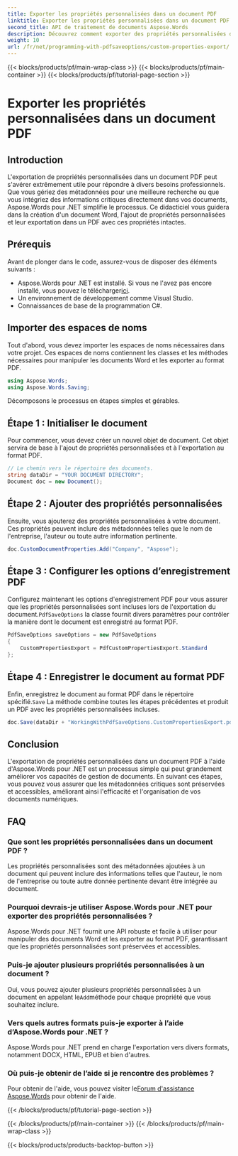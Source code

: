 ```yaml
---
title: Exporter les propriétés personnalisées dans un document PDF
linktitle: Exporter les propriétés personnalisées dans un document PDF
second_title: API de traitement de documents Aspose.Words
description: Découvrez comment exporter des propriétés personnalisées dans un document PDF à l'aide d'Aspose.Words pour .NET avec notre guide détaillé étape par étape.
weight: 10
url: /fr/net/programming-with-pdfsaveoptions/custom-properties-export/
---
```


{{< blocks/products/pf/main-wrap-class >}}
{{< blocks/products/pf/main-container >}}
{{< blocks/products/pf/tutorial-page-section >}}

# Exporter les propriétés personnalisées dans un document PDF

## Introduction

L'exportation de propriétés personnalisées dans un document PDF peut s'avérer extrêmement utile pour répondre à divers besoins professionnels. Que vous gériez des métadonnées pour une meilleure recherche ou que vous intégriez des informations critiques directement dans vos documents, Aspose.Words pour .NET simplifie le processus. Ce didacticiel vous guidera dans la création d'un document Word, l'ajout de propriétés personnalisées et leur exportation dans un PDF avec ces propriétés intactes.

## Prérequis

Avant de plonger dans le code, assurez-vous de disposer des éléments suivants :

-  Aspose.Words pour .NET est installé. Si vous ne l'avez pas encore installé, vous pouvez le télécharger[ici](https://releases.aspose.com/words/net/).
- Un environnement de développement comme Visual Studio.
- Connaissances de base de la programmation C#.

## Importer des espaces de noms

Tout d'abord, vous devez importer les espaces de noms nécessaires dans votre projet. Ces espaces de noms contiennent les classes et les méthodes nécessaires pour manipuler les documents Word et les exporter au format PDF.

```csharp
using Aspose.Words;
using Aspose.Words.Saving;
```

Décomposons le processus en étapes simples et gérables.

## Étape 1 : Initialiser le document

Pour commencer, vous devez créer un nouvel objet de document. Cet objet servira de base à l'ajout de propriétés personnalisées et à l'exportation au format PDF.

```csharp
// Le chemin vers le répertoire des documents.
string dataDir = "YOUR DOCUMENT DIRECTORY";
Document doc = new Document();
```

## Étape 2 : Ajouter des propriétés personnalisées

Ensuite, vous ajouterez des propriétés personnalisées à votre document. Ces propriétés peuvent inclure des métadonnées telles que le nom de l'entreprise, l'auteur ou toute autre information pertinente.

```csharp
doc.CustomDocumentProperties.Add("Company", "Aspose");
```

## Étape 3 : Configurer les options d’enregistrement PDF

 Configurez maintenant les options d'enregistrement PDF pour vous assurer que les propriétés personnalisées sont incluses lors de l'exportation du document.`PdfSaveOptions` la classe fournit divers paramètres pour contrôler la manière dont le document est enregistré au format PDF.

```csharp
PdfSaveOptions saveOptions = new PdfSaveOptions
{
    CustomPropertiesExport = PdfCustomPropertiesExport.Standard
};
```

## Étape 4 : Enregistrer le document au format PDF

 Enfin, enregistrez le document au format PDF dans le répertoire spécifié.`Save` La méthode combine toutes les étapes précédentes et produit un PDF avec les propriétés personnalisées incluses.

```csharp
doc.Save(dataDir + "WorkingWithPdfSaveOptions.CustomPropertiesExport.pdf", saveOptions);
```

## Conclusion

L'exportation de propriétés personnalisées dans un document PDF à l'aide d'Aspose.Words pour .NET est un processus simple qui peut grandement améliorer vos capacités de gestion de documents. En suivant ces étapes, vous pouvez vous assurer que les métadonnées critiques sont préservées et accessibles, améliorant ainsi l'efficacité et l'organisation de vos documents numériques.

## FAQ

### Que sont les propriétés personnalisées dans un document PDF ?
Les propriétés personnalisées sont des métadonnées ajoutées à un document qui peuvent inclure des informations telles que l'auteur, le nom de l'entreprise ou toute autre donnée pertinente devant être intégrée au document.

### Pourquoi devrais-je utiliser Aspose.Words pour .NET pour exporter des propriétés personnalisées ?
Aspose.Words pour .NET fournit une API robuste et facile à utiliser pour manipuler des documents Word et les exporter au format PDF, garantissant que les propriétés personnalisées sont préservées et accessibles.

### Puis-je ajouter plusieurs propriétés personnalisées à un document ?
 Oui, vous pouvez ajouter plusieurs propriétés personnalisées à un document en appelant le`Add`méthode pour chaque propriété que vous souhaitez inclure.

### Vers quels autres formats puis-je exporter à l’aide d’Aspose.Words pour .NET ?
Aspose.Words pour .NET prend en charge l'exportation vers divers formats, notamment DOCX, HTML, EPUB et bien d'autres.

### Où puis-je obtenir de l’aide si je rencontre des problèmes ?
 Pour obtenir de l'aide, vous pouvez visiter le[Forum d'assistance Aspose.Words](https://forum.aspose.com/c/words/8) pour obtenir de l'aide.

{{< /blocks/products/pf/tutorial-page-section >}}

{{< /blocks/products/pf/main-container >}}
{{< /blocks/products/pf/main-wrap-class >}}

{{< blocks/products/products-backtop-button >}}
